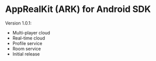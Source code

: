 AppRealKit (ARK) for Android SDK
=============

Version 1.0.1:
* Multi-player cloud
* Real-time cloud
* Profile service
* Room service
* Initial release